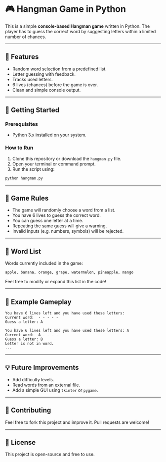 # 🎮 Hangman Game in Python

This is a simple **console-based Hangman game** written in Python. The player has to guess the correct word by suggesting letters within a limited number of chances.

---

## 📝 Features

- Random word selection from a predefined list.
- Letter guessing with feedback.
- Tracks used letters.
- 6 lives (chances) before the game is over.
- Clean and simple console output.

---

## 🚀 Getting Started

### Prerequisites

- Python 3.x installed on your system.

### How to Run

1. Clone this repository or download the `hangman.py` file.
2. Open your terminal or command prompt.
3. Run the script using:

```bash
python hangman.py
```

---

## 🎯 Game Rules

- The game will randomly choose a word from a list.
- You have 6 lives to guess the correct word.
- You can guess one letter at a time.
- Repeating the same guess will give a warning.
- Invalid inputs (e.g. numbers, symbols) will be rejected.

---

## 📂 Word List

Words currently included in the game:

```
apple, banana, orange, grape, watermelon, pineapple, mango
```

Feel free to modify or expand this list in the code!

---

## 📸 Example Gameplay

```
You have 6 lives left and you have used these letters:
Current word:  - - - - -
Guess a letter: A

You have 6 lives left and you have used these letters: A
Current word:  A - - - -
Guess a letter: B
Letter is not in word.
...
```

---

## 💡 Future Improvements

- Add difficulty levels.
- Read words from an external file.
- Add a simple GUI using `tkinter` or `pygame`.

---

## 🤝 Contributing

Feel free to fork this project and improve it. Pull requests are welcome!

---

## 📜 License

This project is open-source and free to use.

